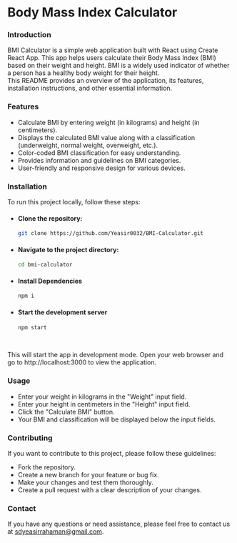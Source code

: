 # Body Mass Index Calculator

### Introduction
BMI Calculator is a simple web application built with React using Create React App. This app helps users calculate their Body Mass Index (BMI) based on their weight and height. BMI is a widely used indicator of whether a person has a healthy body weight for their height.<br>
This README provides an overview of the application, its features, installation instructions, and other essential information.
### Features
- Calculate BMI by entering weight (in kilograms) and height (in centimeters).
- Displays the calculated BMI value along with a classification (underweight, normal weight, overweight, etc.).
- Color-coded BMI classification for easy understanding.
- Provides information and guidelines on BMI categories.
- User-friendly and responsive design for various devices.
### Installation
To run this project locally, follow these steps:
- #### Clone the repository:
  ```bash
  git clone https://github.com/Yeasir0032/BMI-Calculator.git
  ```
- #### Navigate to the project directory:
  ```bash
  cd bmi-calculator
  ```
- #### Install Dependencies
  ```bash
  npm i
  ```
- #### Start the development server
  ```bash
  npm start
  ```
  <br>
This will start the app in development mode. Open your web browser and go to http://localhost:3000 to view the application.

### Usage
- Enter your weight in kilograms in the "Weight" input field.
- Enter your height in centimeters in the "Height" input field.
- Click the "Calculate BMI" button.
- Your BMI and classification will be displayed below the input fields.

### Contributing
If you want to contribute to this project, please follow these guidelines:<br>

- Fork the repository.
- Create a new branch for your feature or bug fix.
- Make your changes and test them thoroughly.
- Create a pull request with a clear description of your changes.

### Contact
If you have any questions or need assistance, please feel free to contact us at sdyeasirrahaman@gmail.com.
